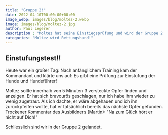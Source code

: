 ```yaml
---
title: "Gruppe 2!"
date: 2022-04-10T00:00:00+00:00
image_webp: images/blog/moltez-2.webp
image: images/blog/moltez-2.jpg
author: Paul Legerer
description : "Moltez hat seine Einstiegsprüfung und wird der Gruppe 2 zugeteilt"
categories: "Moltez wird Rettungshund!"
---
```

## Einstufungstest!!

Heute war ein großer Tag: Nach anfänglichem Training kam der Kommandant und klärte uns auf: Es gibt eine Prüfung zur Einstufung der Hunde und Hundeführer!

Moltez sollte innerhalb von 5 Minuten 3 versteckte Opfer finden und anzeigen. Er hat sich bravourös geschlagen, nur ich habe ihm wieder zu wenig zugetraut. Als ich dachte, er wäre abgehauen und ich ihn zurückpfeifen wollte, hat er tatsächlich bereits das nächste Opfer gefunden. Trockener Kommentar des Ausbildners (Martin): "Na zum Glück hört er nicht auf Dich!"

Schliesslich sind wir in der Gruppe 2 gelandet.